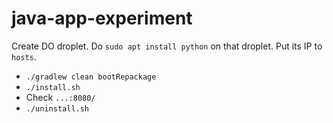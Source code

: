 # java-app-experiment

Create DO droplet. Do `sudo apt install python` on that droplet. Put its IP to `hosts`.

* `./gradlew clean bootRepackage`
* `./install.sh`
* Check `...:8080/`
* `./uninstall.sh`
